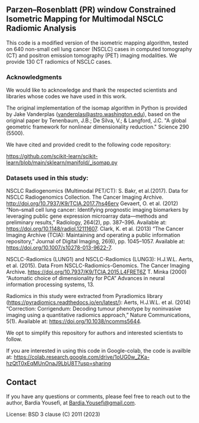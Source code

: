 
## Parzen–Rosenblatt (PR) window Constrained Isometric Mapping for Multimodal NSCLC Radiomic Analysis 

This code is a modified version of the isometric mapping algorithm, tested on 640 non-small cell lung cancer (NSCLC) cases in computed tomography (CT) and positron emission tomography (PET) imaging modalities. We provide 130 CT radiomics of NSCLC cases.

### Acknowledgments
We would like to acknowledge and thank the respected scientists and libraries whose codes we have used in this work.

The original implementation of the isomap algorithm in Python is provided by Jake Vanderplas (vanderplas@astro.washington.edu), based on the original paper by Tenenbaum, J.B.; De Silva, V.; & Langford, J.C. "A global geometric framework for nonlinear dimensionality reduction." Science 290 (5500).

We have cited and provided credit to the following code repository:

https://github.com/scikit-learn/scikit-learn/blob/main/sklearn/manifold/_isomap.py


### Datasets used in this study:

NSCLC Radiogenomics (Multimodal PET/CT):
S. Bakr, et al.(2017). Data for NSCLC Radiogenomics Collection. The Cancer Imaging Archive. http://doi.org/10.7937/K9/TCIA.2017.7hs46erv
Gevaert, O. et al. (2012) “Non–small cell lung cancer: Identifying prognostic imaging biomarkers by leveraging public gene expression microarray data—methods and preliminary results,” Radiology, 264(2), pp. 387–396. Available at: https://doi.org/10.1148/radiol.12111607. 
Clark, K. et al. (2013) “The Cancer Imaging Archive (TCIA): Maintaining and operating a public information repository,” Journal of Digital Imaging, 26(6), pp. 1045–1057. Available at: https://doi.org/10.1007/s10278-013-9622-7. 

NSCLC-Radiomics (LUNG1) and NSCLC-Radiomics (LUNG3): 
H.J.W.L. Aerts, et al. (2015). Data From NSCLC-Radiomics-Genomics. The Cancer Imaging Archive. https://doi.org/10.7937/K9/TCIA.2015.L4FRET6Z
T. Minka (2000) “Automatic choice of dimensionality for PCA” Advances in neural information processing systems, 13.

Radiomics in this study were extracted from Pyradiomics library (https://pyradiomics.readthedocs.io/en/latest/):
Aerts, H.J.W.L. et al. (2014) “Correction: Corrigendum: Decoding tumour phenotype by noninvasive imaging using a quantitative radiomics approach,” Nature Communications, 5(1). Available at: https://doi.org/10.1038/ncomms5644. 

We opt to simplify this repository for authors and interested scientists to follow.

If you are interested in using this code in Google-colab, the code is availble at: https://colab.research.google.com/drive/1oUG0w_ZKa-hzQtT0xEqMUnOnaJ9LbU8T?usp=sharing


## Contact
If you have any questions or comments, please feel free to reach out to the author, Bardia Yousefi, at Bardia.Yousefi@gmail.com.


License: BSD 3 clause (C) 2011 (2023)
 
